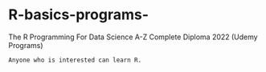 # R-basics-programs-
The R Programming For Data Science A-Z Complete Diploma 2022 (Udemy Programs)


```
Anyone who is interested can learn R.
```
